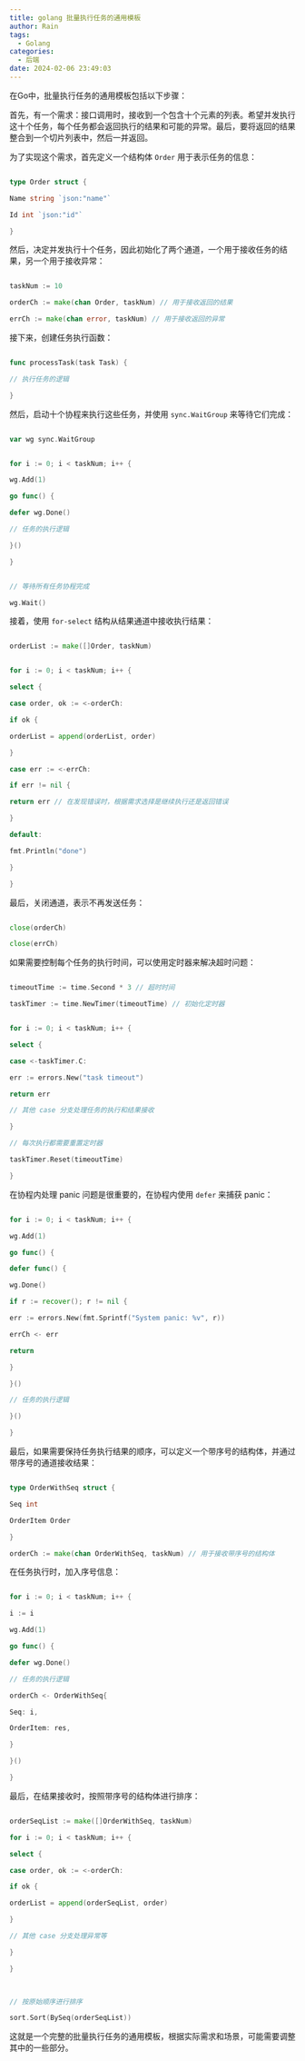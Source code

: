 ```yaml
---
title: golang 批量执行任务的通用模板
author: Rain
tags:
  - Golang
categories:
  - 后端
date: 2024-02-06 23:49:03
---
```


在Go中，批量执行任务的通用模板包括以下步骤：

首先，有一个需求：接口调用时，接收到一个包含十个元素的列表。希望并发执行这十个任务，每个任务都会返回执行的结果和可能的异常。最后，要将返回的结果整合到一个切片列表中，然后一并返回。

为了实现这个需求，首先定义一个结构体 `Order` 用于表示任务的信息：

```go

type Order struct {

Name string `json:"name"`

Id int `json:"id"`

}

```

然后，决定并发执行十个任务，因此初始化了两个通道，一个用于接收任务的结果，另一个用于接收异常：

```go

taskNum := 10

orderCh := make(chan Order, taskNum) // 用于接收返回的结果

errCh := make(chan error, taskNum) // 用于接收返回的异常

```

接下来，创建任务执行函数：

```go

func processTask(task Task) {

// 执行任务的逻辑

}

```

然后，启动十个协程来执行这些任务，并使用 `sync.WaitGroup` 来等待它们完成：

```go

var wg sync.WaitGroup


for i := 0; i < taskNum; i++ {

wg.Add(1)

go func() {

defer wg.Done()

// 任务的执行逻辑

}()

}


// 等待所有任务协程完成

wg.Wait()

```

接着，使用 `for-select` 结构从结果通道中接收执行结果：

```go

orderList := make([]Order, taskNum)


for i := 0; i < taskNum; i++ {

select {

case order, ok := <-orderCh:

if ok {

orderList = append(orderList, order)

}

case err := <-errCh:

if err != nil {

return err // 在发现错误时，根据需求选择是继续执行还是返回错误

}

default:

fmt.Println("done")

}

}

```

最后，关闭通道，表示不再发送任务：

```go

close(orderCh)

close(errCh)

```

如果需要控制每个任务的执行时间，可以使用定时器来解决超时问题：

```go

timeoutTime := time.Second * 3 // 超时时间

taskTimer := time.NewTimer(timeoutTime) // 初始化定时器


for i := 0; i < taskNum; i++ {

select {

case <-taskTimer.C:

err := errors.New("task timeout")

return err

// 其他 case 分支处理任务的执行和结果接收

}

// 每次执行都需要重置定时器

taskTimer.Reset(timeoutTime)

}

```

在协程内处理 panic 问题是很重要的，在协程内使用 `defer` 来捕获 panic：

```go

for i := 0; i < taskNum; i++ {

wg.Add(1)

go func() {

defer func() {

wg.Done()

if r := recover(); r != nil {

err := errors.New(fmt.Sprintf("System panic: %v", r))

errCh <- err

return

}

}()

// 任务的执行逻辑

}()

}

```

最后，如果需要保持任务执行结果的顺序，可以定义一个带序号的结构体，并通过带序号的通道接收结果：

```go

type OrderWithSeq struct {

Seq int

OrderItem Order

}

orderCh := make(chan OrderWithSeq, taskNum) // 用于接收带序号的结构体

```

在任务执行时，加入序号信息：

```go

for i := 0; i < taskNum; i++ {

i := i

wg.Add(1)

go func() {

defer wg.Done()

// 任务的执行逻辑

orderCh <- OrderWithSeq{

Seq: i,

OrderItem: res,

}

}()

}

```

最后，在结果接收时，按照带序号的结构体进行排序：

```go

orderSeqList := make([]OrderWithSeq, taskNum)

for i := 0; i < taskNum; i++ {

select {

case order, ok := <-orderCh:

if ok {

orderList = append(orderSeqList, order)

}

// 其他 case 分支处理异常等

}

}

  

// 按原始顺序进行排序

sort.Sort(BySeq(orderSeqList))

```

这就是一个完整的批量执行任务的通用模板，根据实际需求和场景，可能需要调整其中的一些部分。
